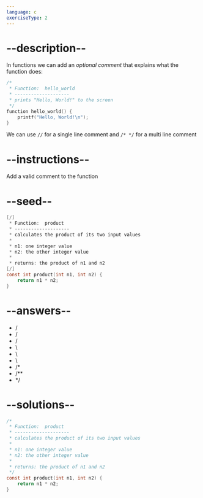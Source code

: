 ```yaml
---
language: c
exerciseType: 2
---
```


# --description--

In functions we can add an _optional comment_ that explains what the function does:
```c
/*
 * Function:  hello_world 
 * --------------------
 * prints "Hello, World!" to the screen
 */
function hello_world() {
    printf("Hello, World!\n");
}
```
We can use `//` for a single line comment and `/* */` for a multi line comment

# --instructions--

Add a valid comment to the function

# --seed--

```c
[/]
 * Function:  product 
 * --------------------
 * calculates the product of its two input values
 * 
 * n1: one integer value
 * n2: the other integer value
 *
 * returns: the product of n1 and n2
[/]
const int product(int n1, int n2) {
    return n1 * n2;
}
```

# --answers--

- /
- /
- /
- \
- \
- \
- /*
- /**
-  */

# --solutions--

```c
/*
 * Function:  product 
 * --------------------
 * calculates the product of its two input values
 * 
 * n1: one integer value
 * n2: the other integer value
 *
 * returns: the product of n1 and n2
 */
const int product(int n1, int n2) {
    return n1 * n2;
}
```
